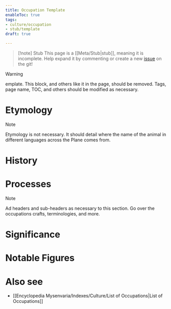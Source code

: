 ```yaml
---
title: Occupation Template
enableToc: true
tags:
- culture/occupation
- stub/template
draft: true

---
```


> [!note] Stub
> This page is a [[Meta/Stub|stub]], meaning it is incomplete. Help expand it by commenting or create a new [issue](https://github.com/RagtimeGal/quartz--encyclopedia-mysenvaria/issues/new/choose) on the git!


> [!warning]
[](Meta/Stubs.md)emplate. This block, and others like it in the page, should be removed. Tags, page name, TOC, and others should be modified as necessary.

# Etymology

> [!note]
> Etymology is not necessary. It should detail where the name of the animal in different languages across the Plane comes from.
# History

# Processes

> [!note]
> Ad headers and sub-headers as necessary to this section. Go over the occupations crafts, terminologies, and more.
# Significance

# Notable Figures

# Also see
- [[Encyclopedia Mysenvaria/Indexes/Culture/List of Occupations|List of Occupations]]